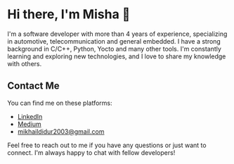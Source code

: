 # Hi there, I'm Misha 👋

I'm a software developer with more than 4 years of experience, specializing in automotive, telecommunication and general embedded. I have a strong background in C/C++, Python, Yocto and many other tools. I'm constantly learning and exploring new technologies, and I love to share my knowledge with others.

## Contact Me

You can find me on these platforms:

- [LinkedIn](https://www.linkedin.com/in/mykhailo-didur-052610202/)
- [Medium](https://medium.com/@lucky_rydar)
- mikhaildidur2003@gmail.com

Feel free to reach out to me if you have any questions or just want to connect. I'm always happy to chat with fellow developers!

